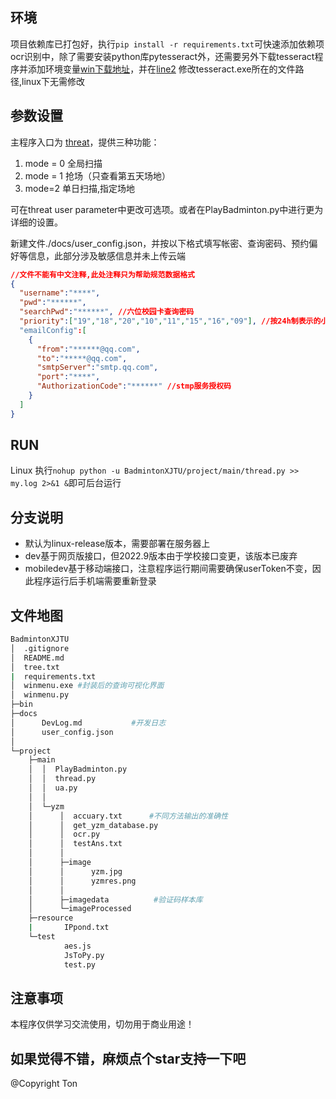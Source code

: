 ## 环境
项目依赖库已打包好，执行`pip install -r requirements.txt`可快速添加依赖项
ocr识别中，除了需要安装python库pytesseract外，还需要另外下载tesseract程序并添加环境变量[win下载地址](https://digi.bib.uni-mannheim.de/tesseract/)，并在[line2](./project/main/yzm/ocr.py) 修改tesseract.exe所在的文件路径,linux下无需修改

## 参数设置
主程序入口为 [threat](BadmintonXJTU/project/main/thread.py)，提供三种功能：
1. mode = 0 全局扫描  
2. mode = 1 抢场（只查看第五天场地） 
3. mode=2  单日扫描,指定场地

可在threat user parameter中更改可选项。或者在PlayBadminton.py中进行更为详细的设置。

新建文件./docs/user_config.json，并按以下格式填写帐密、查询密码、预约偏好等信息，此部分涉及敏感信息并未上传云端
```json
//文件不能有中文注释,此处注释只为帮助规范数据格式
{
  "username":"****",
  "pwd":"******",
  "searchPwd":"******", //六位校园卡查询密码
  "priority":["19","18","20","10","11","15","16","09"], //按24h制表示的小时优先级列表,20表示预约20；00——21:59的场地
  "emailConfig":[
    {
      "from":"******@qq.com",
      "to":"*****@qq.com",
      "smtpServer":"smtp.qq.com",
      "port":"****",
      "AuthorizationCode":"******" //stmp服务授权码
    }
  ]
}
```

## RUN
 Linux 执行``nohup python -u BadmintonXJTU/project/main/thread.py >> my.log 2>&1 &``即可后台运行

## 分支说明
- 默认为linux-release版本，需要部署在服务器上
- dev基于网页版接口，但2022.9版本由于学校接口变更，该版本已废弃
- mobiledev基于移动端接口，注意程序运行期间需要确保userToken不变，因此程序运行后手机端需要重新登录

## 文件地图
```bash
BadmintonXJTU
│  .gitignore
│  README.md
│  tree.txt
|  requirements.txt
│  winmenu.exe #封装后的查询可视化界面
│  winmenu.py
├─bin
├─docs
│      DevLog.md           #开发日志
│      user_config.json
│      
└─project
    ├─main
    │  │  PlayBadminton.py
    │  │  thread.py
    │  │  ua.py
    │  │  
    │  └─yzm
    │      │  accuary.txt      #不同方法输出的准确性
    │      │  get_yzm_database.py
    │      │  ocr.py
    │      │  testAns.txt
    │      │  
    │      ├─image
    │      │      yzm.jpg
    │      │      yzmres.png
    │      │      
    │      ├─imagedata          #验证码样本库
    │      └─imageProcessed    
    ├─resource
    |       IPpond.txt         
    └─test
            aes.js
            JsToPy.py
            test.py
```   
## 注意事项
本程序仅供学习交流使用，切勿用于商业用途！


如果觉得不错，麻烦点个star支持一下吧
---
@Copyright Ton

